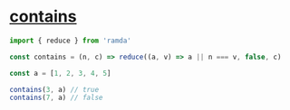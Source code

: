 # [contains](./README.md)

```js
import { reduce } from 'ramda'

const contains = (n, c) => reduce((a, v) => a || n === v, false, c)

const a = [1, 2, 3, 4, 5]

contains(3, a) // true
contains(7, a) // false
```
